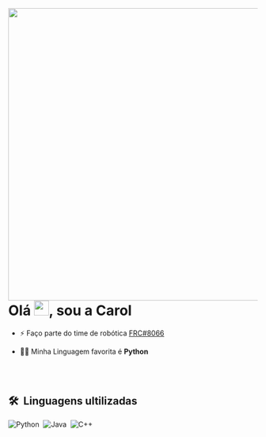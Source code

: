 <img align="right" height="590em" src="https://raw.githubusercontent.com/gist/HeyCaroll/66ca28ab9d4b238c16c181a9baee2a2b/raw/33063c331d646d9b67b4c1932f1616d9c728c357/githubcard.svg"/>
<h1 align="left">Olá <img src="https://raw.githubusercontent.com/kaueMarques/kaueMarques/master/hi.gif" height="30px">, sou a Carol</h1>

- ⚡ Faço parte do time de robótica [FRC#8066](https://linktr.ee/wolfarmyrobotics)

- 👨‍💻 Minha Linguagem favorita é **Python**

<br><br>

## 🛠 &nbsp;Linguagens ultilizadas
![Python](https://img.shields.io/badge/Python-14354C?style=for-the-badge&logo=python&logoColor=white)&nbsp;
![Java](https://img.shields.io/badge/Java-ED8B00?style=for-the-badge&logo=java&logoColor=white)&nbsp;
![C++](https://img.shields.io/badge/C%2B%2B-00599C?style=for-the-badge&logo=c%2B%2B&logoColor=white)&nbsp;






